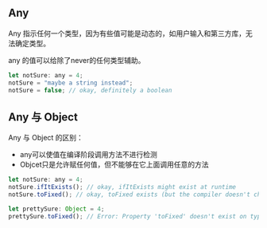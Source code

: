 
## Any
Any 指示任何一个类型，因为有些值可能是动态的，如用户输入和第三方库，无法确定类型。

any 的值可以给除了never的任何类型辅助。

```js
let notSure: any = 4;
notSure = "maybe a string instead";
notSure = false; // okay, definitely a boolean
```

## Any 与 Object
Any 与 Object 的区别：
* any可以使值在编译阶段调用方法不进行检测
* Objcet只是允许赋任何值，但不能够在它上面调用任意的方法

```js
let notSure: any = 4;
notSure.ifItExists(); // okay, ifItExists might exist at runtime
notSure.toFixed(); // okay, toFixed exists (but the compiler doesn't check)

let prettySure: Object = 4;
prettySure.toFixed(); // Error: Property 'toFixed' doesn't exist on type 'Object'.
```